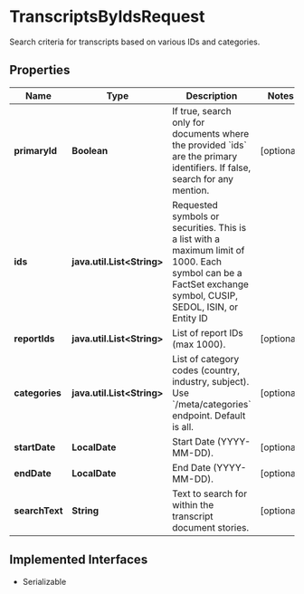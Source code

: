 

# TranscriptsByIdsRequest

Search criteria for transcripts based on various IDs and categories.

## Properties

Name | Type | Description | Notes
------------ | ------------- | ------------- | -------------
**primaryId** | **Boolean** | If true, search only for documents where the provided &#x60;ids&#x60; are the primary identifiers. If false, search for any mention. |  [optional]
**ids** | **java.util.List&lt;String&gt;** | Requested symbols or securities. This is a list with a maximum limit of 1000. Each symbol can be a FactSet exchange symbol, CUSIP, SEDOL, ISIN, or Entity ID | 
**reportIds** | **java.util.List&lt;String&gt;** | List of report IDs (max 1000). |  [optional]
**categories** | **java.util.List&lt;String&gt;** | List of category codes (country, industry, subject). Use &#x60;/meta/categories&#x60; endpoint. Default is all. |  [optional]
**startDate** | **LocalDate** | Start Date (YYYY-MM-DD).  |  [optional]
**endDate** | **LocalDate** | End Date (YYYY-MM-DD).  |  [optional]
**searchText** | **String** | Text to search for within the transcript document stories. |  [optional]


## Implemented Interfaces

* Serializable


